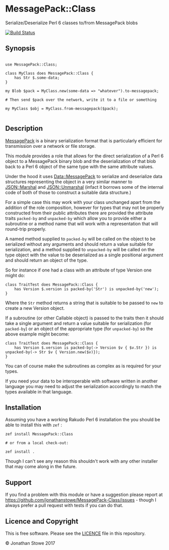 # MessagePack::Class

Serialize/Deserialize Perl 6 classes to/from MessagePack blobs

[![Build Status](https://travis-ci.org/jonathanstowe/MessagePack-Class.svg?branch=master)](https://travis-ci.org/jonathanstowe/MessagePack-Class)


## Synopsis

```perl6

use MessagePack::Class;

class MyClass does MessagePack::Class {
	has Str $.some-data;
}

my Blob $pack = MyClass.new(some-data => "whatever").to-messagepack;

# Then send $pack over the network, write it to a file or something

my MyClass $obj = MyClass.from-messagepack($pack);


```

## Description

[MessagePack](http://msgpack.org/) is a binary serialization format that
is particularly efficient for transmission over a network or file storage.

This module provides a role that allows for the direct serialization of
a Perl 6 object to a MessagePack binary blob and the deserialization of
that blob back to a Perl 6 object of the same type with the same attribute
values.

Under the hood it uses [Data::MessagePack](https://github.com/pierre-vigier/Perl6-Data-MessagePack)
to serialize and deserialize data structures representing the object in a very
similar manner to [JSON::Marshal](https://github.com/jonathanstowe/JSON-Marshal) and
[JSON::Unmarshal](https://github.com/tadzik/JSON-Unmarshal) (infact it borrows some
of the internal code of both of those to construct a suitable data structure.)

For a simple case this may work with your class unchanged apart from the addition of
the role composition, however for types that may not be properly constructed from
their public attributes there are provided the attribute traits ```packed-by``` and
```unpacked-by``` which allow you to provide either a subroutine or a method name
that will work with a representation that will round-trip properly.

A named method supplied to ```packed-by``` will be called on the object to be serialized
without any arguments and should return a value suitable for serialization, and a method
supplied to ```unpacked-by``` will be called on the type object with the value to be
deserialized as a single positional argument and should return an object of the type.


So for instance if one had a class with an attribute of type Version one might do:

```
class TraitTest does MessagePack::Class {
    has Version $.version is packed-by('Str') is unpacked-by('new');
}
```

Where the ```Str``` method returns a string that is suitable to be passed to ```new```
to create a new Version  object.

If a subroutine (or other Callable object) is passed to the traits then it should take
a single argument and return a value suitable for serialization (for ```packed-by```) or
an object of the appropriate type (for ```unpacked-by```) so the above example might
become:

```
class TraitTest does MessagePack::Class {
    has Version $.version is packed-by(-> Version $v { $v.Str }) is unpacked-by(-> Str $v { Version.new($v)});
}
```

You can of course make the subroutines as complex as is required for your types.

If you need your data to be interoperable with software written in another language
you may need to adjust the serialization accordingly to match the types available
in that language.

## Installation

Assuming you have a working Rakudo Perl 6 installation the you should be able
to install this with ```zef``` :

    zef install MessagePack::Class

    # or from a local check-out:

    zef install .

Though I can't see any reason this shouldn't work with any other installer that
may come along in the future.

## Support

If you find a problem with this module or have a suggestion please report at
https://github.com/jonathanstowe/MessagePack-Class/issues - though I always
prefer a pull request with tests if you can do that.

## Licence and Copyright

This is free software. Please see the [LICENCE](LICENCE) file in this repository.

© Jonathan Stowe 2017
